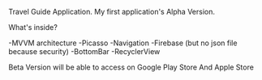 Travel Guide Application.
My first application's Alpha Version.

What's inside?

-MVVM architecture
-Picasso
-Navigation
-Firebase (but no json file because security)
-BottomBar
-RecyclerView

Beta Version will be able to access on Google Play Store And Apple Store
